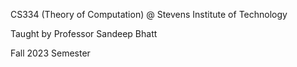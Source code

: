 CS334 (Theory of Computation) @ Stevens Institute of Technology

Taught by Professor Sandeep Bhatt

Fall 2023 Semester
